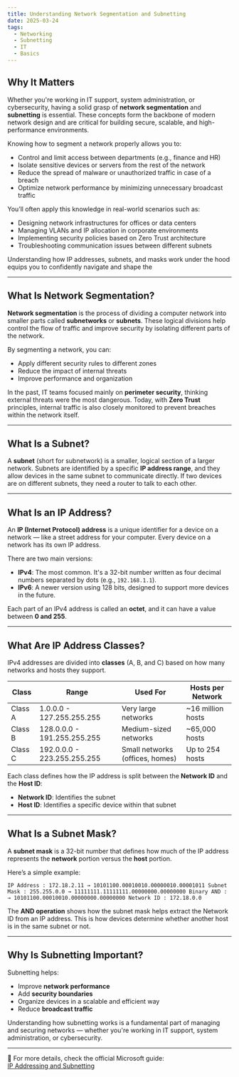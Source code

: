 ```yaml
---
title: Understanding Network Segmentation and Subnetting
date: 2025-03-24
tags:
  - Networking
  - Subnetting
  - IT
  - Basics
---
```


## Why It Matters

Whether you're working in IT support, system administration, or cybersecurity, having a solid grasp of **network segmentation** and **subnetting** is essential. These concepts form the backbone of modern network design and are critical for building secure, scalable, and high-performance environments.

Knowing how to segment a network properly allows you to:
- Control and limit access between departments (e.g., finance and HR)
- Isolate sensitive devices or servers from the rest of the network
- Reduce the spread of malware or unauthorized traffic in case of a breach
- Optimize network performance by minimizing unnecessary broadcast traffic

You’ll often apply this knowledge in real-world scenarios such as:
- Designing network infrastructures for offices or data centers  
- Managing VLANs and IP allocation in corporate environments  
- Implementing security policies based on Zero Trust architecture  
- Troubleshooting communication issues between different subnets

Understanding how IP addresses, subnets, and masks work under the hood equips you to confidently navigate and shape the

---

## What Is Network Segmentation?

**Network segmentation** is the process of dividing a computer network into smaller parts called **subnetworks** or **subnets**. These logical divisions help control the flow of traffic and improve security by isolating different parts of the network.

By segmenting a network, you can:
- Apply different security rules to different zones
- Reduce the impact of internal threats
- Improve performance and organization

In the past, IT teams focused mainly on **perimeter security**, thinking external threats were the most dangerous. Today, with **Zero Trust** principles, internal traffic is also closely monitored to prevent breaches within the network itself.

---

## What Is a Subnet?

A **subnet** (short for subnetwork) is a smaller, logical section of a larger network. Subnets are identified by a specific **IP address range**, and they allow devices in the same subnet to communicate directly. If two devices are on different subnets, they need a router to talk to each other.

---

## What Is an IP Address?

An **IP (Internet Protocol) address** is a unique identifier for a device on a network — like a street address for your computer. Every device on a network has its own IP address.

There are two main versions:
- **IPv4**: The most common. It's a 32-bit number written as four decimal numbers separated by dots (e.g., `192.168.1.1`).
- **IPv6**: A newer version using 128 bits, designed to support more devices in the future.

Each part of an IPv4 address is called an **octet**, and it can have a value between **0 and 255**.

---

## What Are IP Address Classes?

IPv4 addresses are divided into **classes** (A, B, and C) based on how many networks and hosts they support.

| **Class** | **Range**             | **Used For**                         | **Hosts per Network** |
|-----------|------------------------|--------------------------------------|------------------------|
| Class A   | 1.0.0.0 - 127.255.255.255 | Very large networks                  | ~16 million hosts      |
| Class B   | 128.0.0.0 - 191.255.255.255 | Medium-sized networks              | ~65,000 hosts          |
| Class C   | 192.0.0.0 - 223.255.255.255 | Small networks (offices, homes)     | Up to 254 hosts        |

Each class defines how the IP address is split between the **Network ID** and the **Host ID**:
- **Network ID**: Identifies the subnet
- **Host ID**: Identifies a specific device within that subnet

---

## What Is a Subnet Mask?

A **subnet mask** is a 32-bit number that defines how much of the IP address represents the **network** portion versus the **host** portion.

Here’s a simple example:

`IP Address : 172.18.2.11 → 10101100.00010010.00000010.00001011 Subnet Mask : 255.255.0.0 → 11111111.11111111.00000000.00000000 Binary AND : → 10101100.00010010.00000000.00000000 Network ID : 172.18.0.0`


The **AND operation** shows how the subnet mask helps extract the Network ID from an IP address. This is how devices determine whether another host is in the same subnet or not.

---

## Why Is Subnetting Important?

Subnetting helps:
- Improve **network performance**
- Add **security boundaries**
- Organize devices in a scalable and efficient way
- Reduce **broadcast traffic**

Understanding how subnetting works is a fundamental part of managing and securing networks — whether you're working in IT support, system administration, or cybersecurity.

---

📘 For more details, check the official Microsoft guide:  
[IP Addressing and Subnetting](https://learn.microsoft.com/en-us/troubleshoot/windows-client/networking/tcpip-addressing-and-subnetting)